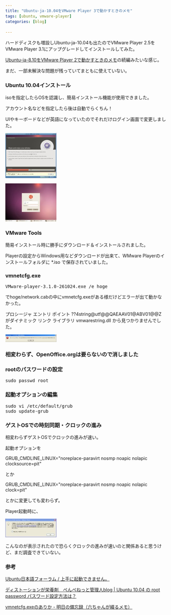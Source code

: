 ```yaml
---
title: "Ubuntu-ja-10.04をVMware Player 3で動かすときのメモ"
tags: [ubuntu, vmware-player]
categories: [blog]

---
```


ハードディスクも増設しUbuntu-ja-10.04も出たのでVMware Player 2.5をVMware Player 3.1にアップグレードしてインストールしてみた。

[Ubuntu-ja-8.10をVMware Player 2で動かすときのメモ][1]の続編みたいな感じ。

 [1]: /blog/2009/01/10/ubuntu-ja-8-10-on-vmware-player-2-memo

まだ、一部未解決な問題が残っていてまともに使えていない。







 

  


### Ubuntu 10.04インストール

isoを指定したらOSを認識し、簡易インストール機能が使用できました。

アカウント名などを指定したら後は自動でらくちん！

UIやキーボードなどが英語になっていたのでそれだけログイン画面で変更しました。

[![Ubuntu 10.04 インストール画面][2]][3]

 [2]: /images/2010_0530_ubuntu_10_04_install_s.jpg
 [3]: /images/2010_0530_ubuntu_10_04_install.png

[![Ubuntu 10.04 ログイン画面][4]][5]

 [4]: /images/2010_0530_ubuntu_10_04_login_s.jpg
 [5]: /images/2010_0530_ubuntu_10_04_login.png

### VMware Tools

簡易インストール時に勝手にダウンロード＆インストールされました。

Playerの設定からWindows用などダウンロードが出来て、WMware Playerのインストールフォルダに *.iso で保存されていました。

### vmnetcfg.exe

<pre>VMware-player-3.1.0-261024.exe /e hoge
</pre>

でhoge/network.cabの中にvmnetcfg.exeがある様だけどエラーが出て動かなかった。

プロシージャ エントリ ポイント ??4string@utf@@QAEAAV01@ABV01@@Z がダイナミック リンク ライブラリ vmwarestring.dll から見つかりませんでした。

[![vmnetcfg.exe実行エラー][6]][7]

 [6]: /images/2010_0530_vmnetcfg_error_s.jpg
 [7]: /images/2010_0530_vmnetcfg_error.png

### 相変わらず、OpenOffice.orgは要らないので消しました

### rootのパスワードの設定

<pre>sudo passwd root
</pre>

### 起動オプションの編集

<pre>sudo vi /etc/default/grub<br />sudo update-grub
</pre>

### ゲストOSでの時刻同期・クロックの進み

相変わらずゲストOSでクロックの進みが速い。

起動オプションを

GRUB\_CMDLINE\_LINUX="noreplace-paravirt nosmp noapic nolapic clocksource=pit"

とか

GRUB\_CMDLINE\_LINUX="noreplace-paravirt nosmp noapic nolapic clock=pit"

とかに変更しても変わらず。

Player起動時に、

[![WMware Player 通知メッセージ][8]][9]

 [8]: /images/2010_0530_vmware_player_tsc_notify_s.jpg
 [9]: /images/2010_0530_vmware_player_tsc_notify.png

こんなのが表示されたので恐らくクロックの進みが速いのと関係あると思うけど、まだ調査できていない。

### 参考

[Ubuntu日本語フォーラム / 上手に起動できません。][10]

 [10]: https://forums.ubuntulinux.jp/viewtopic.php?pid=55804#p55804

[ディストーションが栄養剤　ぺんぺねっと管理人blog | Ubuntu 10.04 の root password パスワード設定方法は？][11]

 [11]: http://blog.penpe.net/?eid=1046016

[vmnetcfg.exeのありか - 明日の備忘録（六ちゃんが綴るメモ）][12]

 [12]: http://blog.mutsuyoshi.net/index.php?itemid=869